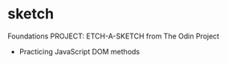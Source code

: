 # sketch
Foundations PROJECT: ETCH-A-SKETCH from The Odin Project
- Practicing JavaScript DOM methods